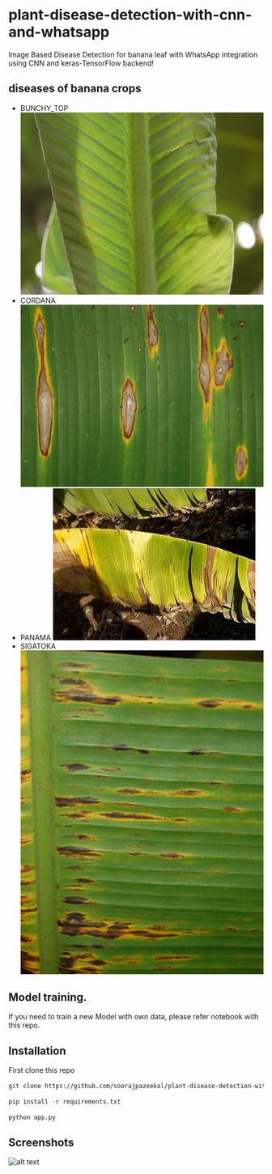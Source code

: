 # plant-disease-detection-with-cnn-and-whatsapp
Image Based Disease Detection for banana leaf with WhatsApp integration using CNN and keras-TensorFlow backend! 


## diseases of banana crops
- BUNCHY_TOP
  ![BUNCHY_TOP](https://raw.githubusercontent.com/soorajpazeekal/plant-disease-detection-with-cnn-and-whatsapp/main/valid/BUNCHY_TOP/001.jpg)
- CORDANA
  ![CORDANA](https://raw.githubusercontent.com/soorajpazeekal/plant-disease-detection-with-cnn-and-whatsapp/main/valid/CORDANA/001.jpg)
- PANAMA
  ![PANAMA](https://raw.githubusercontent.com/soorajpazeekal/plant-disease-detection-with-cnn-and-whatsapp/main/valid/PANAMA/001.jpg)
- SIGATOKA
  ![SIGATOKA](https://raw.githubusercontent.com/soorajpazeekal/plant-disease-detection-with-cnn-and-whatsapp/main/valid/SIGATOKA/001.jpg)

## Model training.
If you need to train a new Model with own data, please refer notebook with this repo.

## Installation

First clone this repo

```bash
git clone https://github.com/soorajpazeekal/plant-disease-detection-with-cnn-and-whatsapp.git
```
```python
pip install -r requirements.txt
```
```python
python app.py
```

## Screenshots
![alt text](https://github.com/soorajpazeekal/plant-disease-detection-with-cnn-and-whatsapp/blob/main/screenshot-poc.gif)

